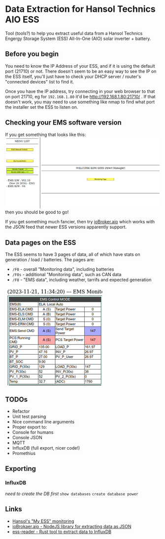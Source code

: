 # Data Extraction for Hansol Technics AIO ESS

Tool (tools?) to help you extract useful data from a Hansol Technics
Engergy Storage System (ESS) All-In-One (AIO) solar inverter + battery.

## Before you begin

You need to know the IP Address of your ESS, and if it is using the default
port (21710) or not. There doesn't seem to be an easy way to see the IP
on the ESS itself, you'll just have to check your DHCP server / router's
"connected devices" list to find it.

Once you have the IP address, try connecting in your web browser to that
on port 21710, eg for `192.168.1.80` it'd be http://192.168.1.80:21710/ .
If that doesn't work, you may need to use something like nmap to find
what port the installer set the ESS to listen on.

## Checking your EMS software version

If you get something that looks like this:
![Old Frames-based EMS welcome screen](images/EMSWelcomeScreen.png)
then you should be good to go!

If you get something much fancier, then try 
[ioBroker.aio](https://github.com/Newan/ioBroker.aio/) which works with
the JSON feed that newer ESS versions apparently support.

## Data pages on the ESS

The ESS seems to have 3 pages of data, all of which have stats on
generation / load / batteries. The pages are:

 * `/F0` - overall "Monitoring data", including batteries
 * `/F0s` - additional "Monitoring data", such as CAN data
 * `/F8` - "EMS data", including weather, tarrifs and expected generation

![Power information from the ESS pages](images/EMSPowerInfo.png)

## TODOs

 * Refactor
 * Unit test parsing
 * Nice command line arguments
 * Proper export to:
  * Console for humans
  * Console JSON
  * MQTT
  * InfluxDB (full export, nicer code!)
  * Promethius

## Exporting
### InfluxDB
*need to create the DB first*
`show databases`
`create database power`

## Links

 * [Hansol's "My ESS" monitoring](https://myess.hansoltechnics.com/user/user/mon/curr/monitoring.do)
 * [ioBrokaer.aio - NodeJS library for extracting data as JSON](https://github.com/Newan/ioBroker.aio)
 * [ess-reader - Rust tool to extract data to InfluxDB](https://github.com/valkum/ess-reader)
